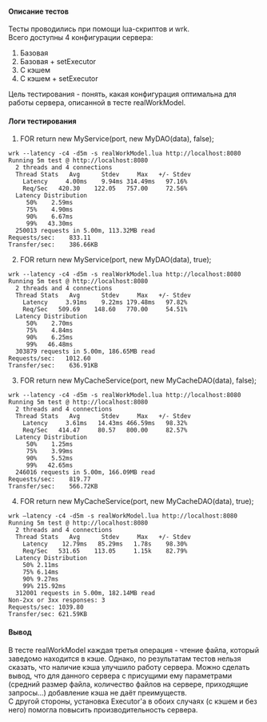 #### Описание тестов
Тесты проводились при помощи lua-скриптов и wrk.  
Всего доступны 4 конфигурации сервера:
  1) Базовая
  2) Базовая + setExecutor
  3) С кэшем
  4) С кэшем + setExecutor  

Цель тестирования - понять, какая конфигурация оптимальна для работы сервера, описанной в тесте realWorkModel.
#### Логи тестирования
1) FOR return new MyService(port, new MyDAO(data), false);
```
wrk --latency -c4 -d5m -s realWorkModel.lua http://localhost:8080
Running 5m test @ http://localhost:8080
  2 threads and 4 connections
  Thread Stats   Avg      Stdev     Max   +/- Stdev
    Latency     4.00ms    9.94ms 314.49ms   97.16%
    Req/Sec   420.30    122.05   757.00     72.56%
  Latency Distribution
     50%    2.59ms
     75%    4.90ms
     90%    6.67ms
     99%   43.30ms
  250013 requests in 5.00m, 113.32MB read
Requests/sec:    833.11
Transfer/sec:    386.66KB
```
2) FOR  return new MyService(port, new MyDAO(data), true);
```
wrk --latency -c4 -d5m -s realWorkModel.lua http://localhost:8080
Running 5m test @ http://localhost:8080
  2 threads and 4 connections
  Thread Stats   Avg      Stdev     Max   +/- Stdev
    Latency     3.91ms    9.22ms 179.48ms   97.82%
    Req/Sec   509.69    148.60   770.00     54.51%
  Latency Distribution
     50%    2.70ms
     75%    4.84ms
     90%    6.25ms
     99%   46.48ms
  303879 requests in 5.00m, 186.65MB read
Requests/sec:   1012.60
Transfer/sec:    636.91KB
```
3) FOR return new MyCacheService(port, new MyCacheDAO(data), false);
```
wrk --latency -c4 -d5m -s realWorkModel.lua http://localhost:8080
Running 5m test @ http://localhost:8080
  2 threads and 4 connections
  Thread Stats   Avg      Stdev     Max   +/- Stdev
    Latency     3.61ms   14.43ms 466.59ms   98.32%
    Req/Sec   414.47     80.57   800.00     82.57%
  Latency Distribution
     50%    1.25ms
     75%    3.99ms
     90%    5.52ms
     99%   42.65ms
  246016 requests in 5.00m, 166.09MB read
Requests/sec:    819.77
Transfer/sec:    566.72KB
```
4) FOR return new MyCacheService(port, new MyCacheDAO(data), true);
```
wrk —latency -c4 -d5m -s realWorkModel.lua http://localhost:8080 
Running 5m test @ http://localhost:8080 
  2 threads and 4 connections 
  Thread Stats   Avg      Stdev     Max   +/- Stdev 
    Latency    12.79ms   85.29ms   1.78s    98.30% 
    Req/Sec   531.65    113.05     1.15k    82.79% 
  Latency Distribution 
    50% 2.11ms 
    75% 6.14ms 
    90% 9.27ms 
    99% 215.92ms 
  312001 requests in 5.00m, 182.14MB read 
Non-2xx or 3xx responses: 3 
Requests/sec: 1039.80 
Transfer/sec: 621.59KB
```
#### Вывод
В тесте realWorkModel каждая третья операция - чтение файла, который заведомо находится в кэше.
Однако, по результатам тестов нельзя сказать, что наличие кэша улучшило работу сервера. 
Можно сделать вывод, что для данного сервера с присущими ему параметрами 
(средний размер файла, количество файлов на сервере, приходящие запросы...) добавление кэша не даёт преимуществ.  
С другой стороны, установка Executor'а в обоих случаях (с кэшем и без него) помогла повысить производительность сервера.

